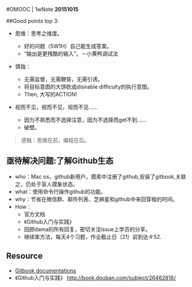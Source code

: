 #OMOOC | 1wNote
**20151015**

##Good points top 3:

- 思维：思考之维度。
  - 好的问题（5W1H）自己能生成答案。
  - “输出是更残酷的输入”。－小黄鸭调试法


- 慎独：
   - 无需监督，无需鞭笞，无需引诱。
   - 将目标意图的大饼砍成disirable difficulty的执行意图。
   - Then, 大写的ACTION!
 
  
- 视而不见，视而不见，视而不见……
   - 因为不熟悉而不选择注意，因为不选择而get不到……
   - 破壁。

> 感触：思维在前，编程在后。

## 亟待解决问题:了解Github生态

- who：Mac os，github新用户。摸索中注册了github,安装了gitbook,关联之，仍处于盲人摸象状态。
- what：使用命令行操作github的功能。
- why：节省在微信群、邮件列表、芝麻星和github中来回穿梭的时间。
- How：
   - 官方文档
   - 《Github入门与实践》
   - 回顾dama的所有回复，密切关注issue上学员的分享。
   - 继续笨方法，每天4个习题，作业截止日（21）前到达＃52.

## Resource

- [Gitbook documentations](https://www.gitbook.com/book/gitbookio/documentation/details)
- 《Github入门与实践》 http://book.douban.com/subject/26462816/

